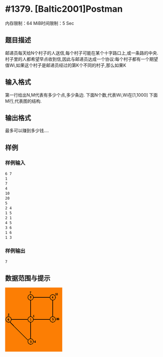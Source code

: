 # #1379. [Baltic2001]Postman

内存限制：64 MiB时间限制：5 Sec

## 题目描述

邮递员每天给N个村子的人送信,每个村子可能在某个十字路口上,或一条路的中央.
村子里的人都希望早点收到信,因此与邮递员达成一个协议:每个村子都有一个期望值Wi,如果这个村子是邮递员经过的第K个不同的村子,那么如果K

## 输入格式

第一行给出N,M代表有多少个点,多少条边.
下面N个数,代表Wi,Wi在[1,1000]
下面M行,代表图的结构.

## 输出格式

最多可以赚到多少钱....

## 样例

### 样例输入

    
    6 7
    1
    7
    4
    10
    20
    5
    2 4
    1 5
    2 1
    4 5
    3 6
    1 6
    1 3
    

### 样例输出

    
    7
    

## 数据范围与提示

![](images/1379.jpg)
